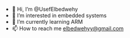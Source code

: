 - 👋 Hi, I’m @UsefElbedwehy
- 👀 I’m interested in embedded systems
- 🌱 I’m currently learning ARM
- 📫 How to reach me elbedwehyy@gmail.com

